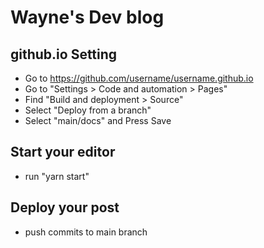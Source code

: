 # Wayne's Dev blog

## github.io Setting
- Go to https://github.com/username/username.github.io
- Go to "Settings > Code and automation > Pages"
- Find "Build and deployment > Source" 
- Select "Deploy from a branch"
- Select "main/docs" and Press Save 

## Start your editor
- run "yarn start"

## Deploy your post
- push commits to main branch

